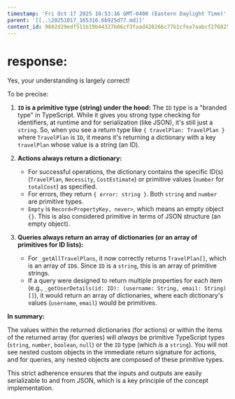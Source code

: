 ```yaml
---
timestamp: 'Fri Oct 17 2025 16:53:16 GMT-0400 (Eastern Daylight Time)'
parent: '[[..\20251017_165316.6b925d77.md]]'
content_id: 9802d29edf511b19b44327b06cf3faad428266c77b1cfea7aabcf276825f9ae4
---
```


# response:

Yes, your understanding is largely correct!

To be precise:

1. **`ID` is a primitive type (string) under the hood:** The `ID` type is a "branded type" in TypeScript. While it gives you strong type checking for identifiers, at runtime and for serialization (like JSON), it's still just a `string`. So, when you see a return type like `{ travelPlan: TravelPlan }` where `TravelPlan` is `ID`, it means it's returning a dictionary with a key `travelPlan` whose value is a string (an ID).

2. **Actions always return a dictionary:**
   * For successful operations, the dictionary contains the specific ID(s) (`TravelPlan`, `Necessity`, `CostEstimate`) or primitive values (`number` for `totalCost`) as specified.
   * For errors, they return `{ error: string }`. Both `string` and `number` are primitive types.
   * `Empty` is `Record<PropertyKey, never>`, which means an empty object `{}`. This is also considered primitive in terms of JSON structure (an empty object).

3. **Queries always return an array of dictionaries (or an array of primitives for ID lists):**
   * For `_getAllTravelPlans`, it now correctly returns `TravelPlan[]`, which is an array of `ID`s. Since `ID` is a `string`, this is an array of primitive strings.
   * If a query were designed to return multiple properties for each item (e.g., `_getUserDetails(id: ID): (username: String, email: String)[]`), it would return an array of dictionaries, where each dictionary's values (`username`, `email`) would be primitives.

**In summary:**

The values within the returned dictionaries (for actions) or within the items of the returned array (for queries) will *always* be primitive TypeScript types (`string`, `number`, `boolean`, `null`) or the `ID` type (which *is* a `string`). You will not see nested custom objects in the immediate return signature for actions, and for queries, any nested objects are composed of these primitive types.

This strict adherence ensures that the inputs and outputs are easily serializable to and from JSON, which is a key principle of the concept implementation.
